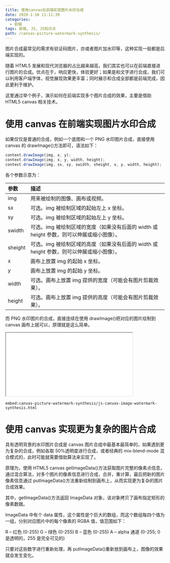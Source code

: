 ```yaml
---
title: 使用canvas在前端实现图片水印合成
date: 2020-1-16 11:11:39
categories:
  - 前端
tags: 前端, JS, JS知识点
path: /canvas-picture-watermark-synthesis/
---
```


图片合成最常见的需求有验证码图片，亦或者图片加水印等，这种实现一般都是后端实现的。

随着 HTML5 发展和现代浏览器的占比越来越高，我们其实也可以在前端直接进行图片的合成。优点在于，响应更快，体验更好；如果是和文字进行合成，我们可以利用客户端字体，视觉展现效果更丰富；同时展示和合成全部都是前端完成，因此更利于维护。

这里通过举个例子，演示如何在前端实现多个图片合成的效果，主要是借助 HTML5 canvas 相关技术。

# 使用 canvas 在前端实现图片水印合成

如果仅仅是普通的合成，例如一个底图和一个 PNG 水印图片合成，直接使用 canvas 的 drawImage()方法即可，语法如下：

```js
context.drawImage(img, x, y);
context.drawImage(img, x, y, width, height);
context.drawImage(img, sx, sy, swidth, sheight, x, y, width, height);
```

各个参数示意为：

| 参数    | 描述                                                                                      |
| :------ | :---------------------------------------------------------------------------------------- |
| img     | 用来被绘制的图像、画布或视频。                                                            |
| sx      | 可选。img 被绘制区域的起始左上 x 坐标。                                                   |
| sy      | 可选。img 被绘制区域的起始左上 y 坐标。                                                   |
| swidth  | 可选。img 被绘制区域的宽度（如果没有后面的 width 或 height 参数，则可以伸展或缩小图像）。 |
| sheight | 可选。img 被绘制区域的高度（如果没有后面的 width 或 height 参数，则可以伸展或缩小图像）。 |
| x       | 画布上放置 img 的起始 x 坐标。                                                            |
| y       | 画布上放置 img 的起始 y 坐标。                                                            |
| width   | 可选。画布上放置 img 提供的宽度（可能会有图片剪裁效果）。                                 |
| height  | 可选。画布上放置 img 提供的高度（可能会有图片剪裁效果）。                                 |

而 PNG 水印图片的合成，直接连续在使用 drawImage()把对应的图片绘制到 canvas 画布上就可以，原理就是这么简单。

<iframe src="/examples/canvas-picture-watermark-synthesis/js-canvas-image-watermark-synthesis.html" width="400" height="200"></iframe>

`embed:canvas-picture-watermark-synthesis/js-canvas-image-watermark-synthesis.html`

# 使用 canvas 实现更为复杂的图片合成

具有透明背景的水印图片合成是 canvas 图片合成中最基本最简单的，如果遇到更为复杂的合成，例如各取 50%透明度进行合成，或者经典的 mix-blend-mode 混合模式的，此时可能就需要借助算法来实现了。

原理为，使用 HTML5 canvas getImageData()方法获取图片完整的像素点信息，通过混合算法，对多个图片的像素信息进行合成，合并，重计算，最后把新的图片像素信息通过 putImageData()方法重新绘制到画布上，从而实现更为复杂的图片合成效果。

其中，getImageData()方法返回 ImageData 对象，该对象拷贝了画布指定矩形的像素数据。

ImageData 中有个 data 属性，这个属性是个巨大的数组，而这个数组每四个值为一组，分别对应图片中的每个像素的 RGBA 值，值范围如下：

R – 红色 (0-255) G – 绿色 (0-255) B – 蓝色 (0-255) A – alpha 通道 (0-255; 0 是透明的，255 是完全可见的)

只要对这些数字进行重新处理，再 putImageData()重新放到画布上，图像的效果就会发生变化。
